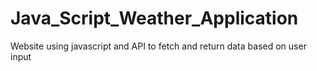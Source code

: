 # Java_Script_Weather_Application
Website using javascript and API to fetch and return data based on user input
